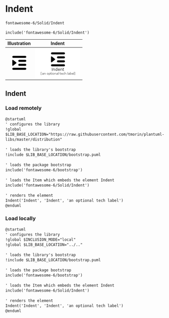 # Indent


```text
fontawesome-6/Solid/Indent
```

```text
include('fontawesome-6/Solid/Indent')
```



| Illustration | Indent |
| :---: | :---: |
| ![illustration for Illustration](../../fontawesome-6/Solid/Indent.png) | ![illustration for Indent](../../fontawesome-6/Solid/Indent.Local.png) |




## Indent

### Load remotely
```plantuml
@startuml
' configures the library
!global $LIB_BASE_LOCATION="https://raw.githubusercontent.com/tmorin/plantuml-libs/master/distribution"

' loads the library's bootstrap
!include $LIB_BASE_LOCATION/bootstrap.puml

' loads the package bootstrap
include('fontawesome-6/bootstrap')

' loads the Item which embeds the element Indent
include('fontawesome-6/Solid/Indent')

' renders the element
Indent('Indent', 'Indent', 'an optional tech label')
@enduml
```

### Load locally
```plantuml
@startuml
' configures the library
!global $INCLUSION_MODE="local"
!global $LIB_BASE_LOCATION="../.."

' loads the library's bootstrap
!include $LIB_BASE_LOCATION/bootstrap.puml

' loads the package bootstrap
include('fontawesome-6/bootstrap')

' loads the Item which embeds the element Indent
include('fontawesome-6/Solid/Indent')

' renders the element
Indent('Indent', 'Indent', 'an optional tech label')
@enduml
```


